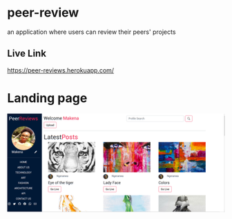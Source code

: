 # peer-review
an application where users can review their peers' projects

## Live Link
https://peer-reviews.herokuapp.com/

# Landing page
![Reviews landing page](static/images/Screenshot_2022-06-15_16-52-12.png)
